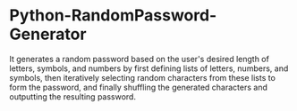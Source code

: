 # Python-RandomPassword-Generator

It generates a random password based on the user's desired length of letters, symbols, and numbers by first defining lists of letters, numbers, and symbols, then iteratively selecting random characters from these lists to form the password, and finally shuffling the generated characters and outputting the resulting password.
